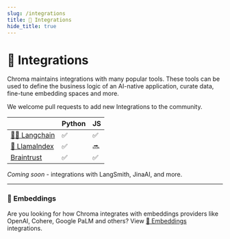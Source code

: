 ```yaml
---
slug: /integrations
title: 🔌 Integrations
hide_title: true
---
```


# 🔌 Integrations

Chroma maintains integrations with many popular tools. These tools can be used to define the business logic of an AI-native application, curate data, fine-tune embedding spaces and more. 

We welcome pull requests to add new Integrations to the community.

<div class="special_table"></div>

|              | Python | JS |
|--------------|-----------|---------------|
| [🦜️🔗 Langchain](/integrations/langchain) | ✅  | ✅ |
| [🦙 LlamaIndex](/integrations/llama-index) | ✅  | :soon: |
| [Braintrust](/integrations/braintrust) | ✅  | ✅ |

*Coming soon* - integrations with LangSmith, JinaAI, and more.

*** 

### 🧬 Embeddings

Are you looking for how Chroma integrates with embeddings providers like OpenAI, Cohere, Google PaLM and others? View [🧬 Embeddings](/embeddings) integrations.